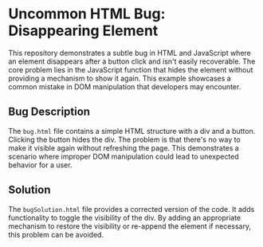 # Uncommon HTML Bug: Disappearing Element

This repository demonstrates a subtle bug in HTML and JavaScript where an element disappears after a button click and isn't easily recoverable. The core problem lies in the JavaScript function that hides the element without providing a mechanism to show it again.  This example showcases a common mistake in DOM manipulation that developers may encounter.

## Bug Description

The `bug.html` file contains a simple HTML structure with a div and a button. Clicking the button hides the div. The problem is that there's no way to make it visible again without refreshing the page. This demonstrates a scenario where improper DOM manipulation could lead to unexpected behavior for a user.

## Solution

The `bugSolution.html` file provides a corrected version of the code. It adds functionality to toggle the visibility of the div.  By adding an appropriate mechanism to restore the visibility or re-append the element if necessary, this problem can be avoided.